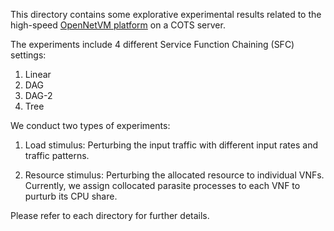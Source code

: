 This directory contains some explorative experimental results related to the high-speed [OpenNetVM platform](https://github.com/sdnfv/openNetVM) on a COTS server. 

The experiments include 4 different Service Function Chaining (SFC) settings:

1. Linear 
2. DAG 
3. DAG-2
4. Tree

We conduct two types of experiments:

1. Load stimulus: Perturbing the input traffic with different input rates and traffic patterns. 

2. Resource stimulus: Perturbing the allocated resource to individual VNFs. Currently, we assign collocated parasite processes to each VNF to purturb its CPU share. 

Please refer to each directory for further details. 
